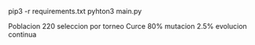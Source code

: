 pip3 -r requirements.txt
pyhton3 main.py

Poblacion 220
seleccion por torneo
Curce 80%
mutacion 2.5%
evolucion continua

